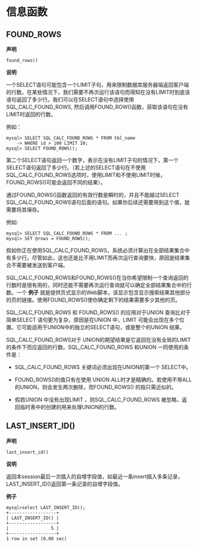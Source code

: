 信息函数 
=========================



FOUND_ROWS 
-------------------



**声明** 

`found_rows()`

**说明** 

一个SELECT语句可能包含一个LIMIT子句，用来限制数据库服务器端返回客户端的行数。在某些情况下，我们需要不再次运行该语句而得知在没有LIMIT时到底该语句返回了多少行。我们可以在SELECT语句中选择使用SQL_CALC_FOUND_ROWS, 然后调用FOUND_ROW()函数，获取该语句在没有LIMIT时返回的行数。

例如：

    mysql> SELECT SQL_CALC_FOUND_ROWS * FROM tbl_name
        -> WHERE id > 100 LIMIT 10;
    mysql> SELECT FOUND_ROWS();



第二个SELECT语句返回一个数字，表示在没有LIMIT子句的情况下，第一个SELECT语句返回了多少行。（若上述的SELECT语句在不使用SQL_CALC_FOUND_ROWS选项时，使用LIMIT和不使用LIMIT时候， FOUND_ROWS()可能会返回不同的结果）。

通过FOUND_ROWS()函数返回的有效行数是瞬时的，并且不能越过SELECT SQL_CALC_FOUND_ROWS语句后面的语句。如果你后续还需要用到这个值，就需要将其保存。

例如:

    mysql> SELECT SQL_CALC_FOUND_ROWS * FROM ... ;
    mysql> SET @rows = FOUND_ROWS();



假如你正在使用SQL_CALC_FOUND_ROWS，系统必须计算出在全部结果集合中有多少行。尽管如此，这也还是比不用LIMIT而再次运行查询要快，原因是结果集合不需要被发送到客户端。

SQL_CALC_FOUND_ROWS和FOUND_ROWS()在当你希望限制一个查询返回的行数时是很有用的，同时还能不需要再次运行查询就可以确定全部结果集合中的行数。一个 **例子** 就是提供页式显示的Web脚本，该显示包含显示搜索结果其他部分的页的链接。使用FOUND_ROWS()使你确定剩下的结果需要多少其他的页。

SQL_CALC_FOUND_ROWS 和 FOUND_ROWS() 的应用对于UNION 查询比对于简单SELECT 语句更为复杂，原因是在UNION 中，LIMIT 可能会出现在多个位置。它可能适用于UNION中的独立的SELECT语句，或是整个的UNION 结果。

SQL_CALC_FOUND_ROWS对于 UNION的期望结果是它返回在没有全局的LIMIT的条件下而应返回的行数。SQL_CALC_FOUND_ROWS 和UNION 一同使用的条件是：

* SQL_CALC_FOUND_ROWS 关键词必须出现在UNION的第一个 SELECT中。




<!-- -->

* FOUND_ROWS()的值只有在使用 UNION ALL时才是精确的。若使用不带ALL的UNION，则会发生两次删除，而FOUND_ROWS() 的指只需近似的。




<!-- -->

* 假若UNION 中没有出现LIMIT ，则SQL_CALC_FOUND_ROWS 被忽略，返回临时表中的创建的用来处理UNION的行数。






LAST_INSERT_ID() 
-------------------------

**声明** 

`last_insert_id()`

**说明** 

返回本session最后一次插入的自增字段值，如最近一条insert插入多条记录，LAST_INSERT_ID()返回第一条记录的自增字段值。

**例子** 

    mysql>select LAST_INSERT_ID();
    +------------------+
    | LAST_INSERT_ID() |
    +------------------+
    |                5 |
    +------------------+
    1 row in set (0.00 sec)


